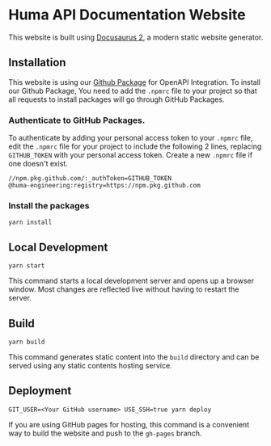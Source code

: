 # Huma API Documentation Website

This website is built using [Docusaurus 2](https://docusaurus.io/), a modern static website generator.

## Installation

This website is using our [Github Package](https://github.com/huma-engineering/huma-redoc) for OpenAPI Integration. To install our Github Package, You need to add the `.npmrc` file to your project so that all requests to install packages will go through GitHub Packages.

### Authenticate to GitHub Packages.

To authenticate by adding your personal access token to your `.npmrc` file, edit the `.npmrc` file for your project to include the following 2 lines, replacing `GITHUB_TOKEN` with your personal access token. Create a new `.npmrc` file if one doesn't exist.

```
//npm.pkg.github.com/:_authToken=GITHUB_TOKEN
@huma-engineering:registry=https://npm.pkg.github.com
```

### Install the packages

```
yarn install
```

## Local Development

```
yarn start
```

This command starts a local development server and opens up a browser window. Most changes are reflected live without having to restart the server.

## Build

```
yarn build
```

This command generates static content into the `build` directory and can be served using any static contents hosting service.

## Deployment

```console
GIT_USER=<Your GitHub username> USE_SSH=true yarn deploy
```

If you are using GitHub pages for hosting, this command is a convenient way to build the website and push to the `gh-pages` branch.
